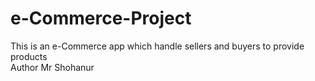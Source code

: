 # e-Commerce-Project
This is an e-Commerce app which handle sellers and buyers to provide products
<br/>
Author Mr Shohanur
